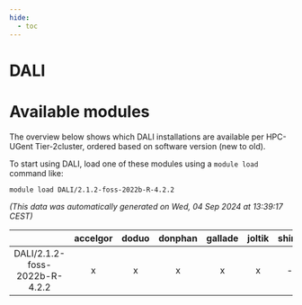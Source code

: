 ```yaml
---
hide:
  - toc
---
```


DALI
====

# Available modules


The overview below shows which DALI installations are available per HPC-UGent Tier-2cluster, ordered based on software version (new to old).

To start using DALI, load one of these modules using a `module load` command like:

```shell
module load DALI/2.1.2-foss-2022b-R-4.2.2
```

*(This data was automatically generated on Wed, 04 Sep 2024 at 13:39:17 CEST)*  

| |accelgor|doduo|donphan|gallade|joltik|shinx|skitty|
| :---: | :---: | :---: | :---: | :---: | :---: | :---: | :---: |
|DALI/2.1.2-foss-2022b-R-4.2.2|x|x|x|x|x|-|x|
